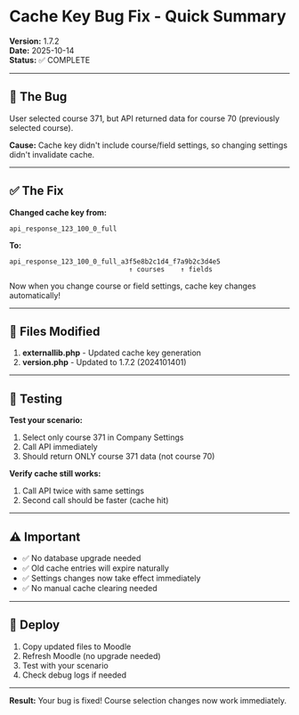 # Cache Key Bug Fix - Quick Summary

**Version:** 1.7.2  
**Date:** 2025-10-14  
**Status:** ✅ COMPLETE

---

## 🐛 The Bug

User selected course 371, but API returned data for course 70 (previously selected course).

**Cause:** Cache key didn't include course/field settings, so changing settings didn't invalidate cache.

---

## ✅ The Fix

**Changed cache key from:**
```
api_response_123_100_0_full
```

**To:**
```
api_response_123_100_0_full_a3f5e8b2c1d4_f7a9b2c3d4e5
                              ↑ courses    ↑ fields
```

Now when you change course or field settings, cache key changes automatically!

---

## 📝 Files Modified

1. **externallib.php** - Updated cache key generation
2. **version.php** - Updated to 1.7.2 (2024101401)

---

## 🧪 Testing

**Test your scenario:**
1. Select only course 371 in Company Settings
2. Call API immediately
3. Should return ONLY course 371 data (not course 70)

**Verify cache still works:**
1. Call API twice with same settings
2. Second call should be faster (cache hit)

---

## ⚠️ Important

- ✅ No database upgrade needed
- ✅ Old cache entries will expire naturally
- ✅ Settings changes now take effect immediately
- ✅ No manual cache clearing needed

---

## 🚀 Deploy

1. Copy updated files to Moodle
2. Refresh Moodle (no upgrade needed)
3. Test with your scenario
4. Check debug logs if needed

---

**Result:** Your bug is fixed! Course selection changes now work immediately.
